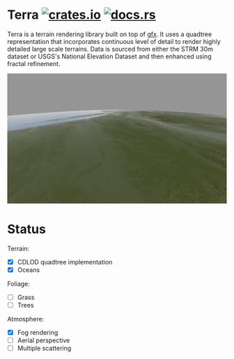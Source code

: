 # Terra [![crates.io](https://img.shields.io/crates/v/terra.svg)](https://crates.io/crates/terra) [![docs.rs](https://docs.rs/terra/badge.svg)](https://docs.rs/terra)
Terra is a terrain rendering library built on top of [gfx](https://github.com/gfx-rs/gfx). It uses a quadtree representation that incorporates continuous level of detail to render highly detailed large scale terrains. Data is sourced from either the STRM 30m dataset or USGS's National Elevation Dataset and then enhanced using fractal refinement.

![Screenshot](/screenshot.png?raw=true)

# Status
Terrain:
- [x] CDLOD quadtree implementation
- [x] Oceans

Foliage:
- [ ] Grass
- [ ] Trees

Atmosphere:
- [x] Fog rendering
- [ ] Aerial perspective
- [ ] Multiple scattering
